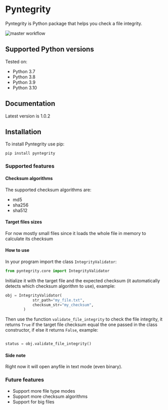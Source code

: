 # Pyntegrity

Pyntegrity is Python package that helps you check a file integrity. 

![master workflow](https://github.com/ddalu5/pyntegrity/actions/workflows/ci.yml/badge.svg?branch=main)

## Supported Python versions

Tested on:

- Python 3.7
- Python 3.8
- Python 3.9
- Python 3.10

## Documentation

Latest version is 1.0.2

## Installation

To install Pyntegrity use pip:

`pip install pyntegrity`

### Supported features

#### Checksum algorithms

The supported checksum algorithms are:

- md5
- sha256
- sha512

#### Target files sizes

For now mostly small files since it loads the whole file in memory to calculate its checksum

#### How to use

In your program import the class `IntegrityValidator`:

```python
from pyntegrity.core import IntegrityValidator
```

Initialize it with the target file and the expected checksum 
(it automatically detects which checksum algorithm to use), example:

```python
obj = IntegrityValidator(
            str_path="my_file.txt",
            checksum_str="my_checksum",
        )
```

Then use the function `validate_file_integrity` to check the file integrity, 
it returns `True` if the target file checksum equal the one passed in the class constructor,
if else it returns `False`, example:

```python

status = obj.validate_file_integrity()
```

#### Side note

Right now it will open anyfile in text mode (even binary).

### Future features

- Support more file type modes
- Support more checksum algorithms
- Support for big files